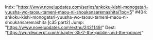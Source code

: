 Indx: "https://www.novelupdates.com/series/ankoku-kishi-monogatari-yuusha-wo-taosu-tameni-maou-ni-shoukansaremashita/?pg=5"
#404: ankoku-kishi-monogatari-yuusha-wo-taosu-tameni-maou-ni-shoukansaremashita [c35 part2]
Jump: "https://www.novelupdates.com/extnu/2421149/"
Dest: "https://wordexcerpt.com/chapter-35-2-the-goblin-and-the-prince/"